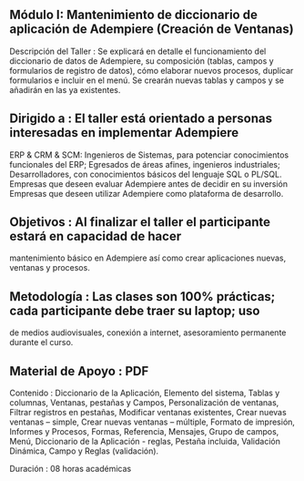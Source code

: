 ## Módulo I: Mantenimiento de diccionario de aplicación de Adempiere (Creación de Ventanas)

Descripción del Taller	: Se explicará en detalle el funcionamiento del diccionario de datos de
  Adempiere, su composición (tablas, campos y formularios de registro de
  datos), cómo elaborar nuevos procesos, duplicar formularios e incluir en el
  menú. Se crearán nuevas tablas y campos y se añadirán en las ya
  existentes. 

## Dirigido a		: El taller está orientado a personas interesadas en implementar Adempiere
  ERP & CRM  & SCM: 
  Ingenieros de Sistemas, para potenciar conocimientos funcionales
  del ERP; 
  Egresados de áreas afines, ingenieros industriales;
  Desarrolladores, con conocimientos básicos del lenguaje SQL o
  PL/SQL.
  Empresas que deseen evaluar Adempiere antes de decidir en su
  inversión
  Empresas que deseen utilizar Adempiere como plataforma de
  desarrollo.
  
## Objetivos		: Al finalizar el taller el participante estará en capacidad de hacer
  mantenimiento básico en Adempiere así como crear aplicaciones nuevas,
  ventanas y procesos.

## Metodología		: Las clases son 100% prácticas; cada participante debe traer su laptop; uso
  de medios audiovisuales, conexión a internet, asesoramiento permanente
  durante el curso.

## Material de Apoyo	: PDF

Contenido		: Diccionario de la Aplicación, Elemento del sistema, Tablas y columnas,
  Ventanas, pestañas y Campos, Personalización de ventanas, Filtrar
  registros en pestañas, Modificar ventanas existentes, Crear nuevas
  ventanas – simple, Crear nuevas ventanas – múltiple, Formato de
  impresión, Informes y Procesos, Formas, Referencia, Mensajes, Grupo
  de campos, Menú, Diccionario de la Aplicación - reglas, Pestaña incluida, 
  Validación Dinámica, Campo y Reglas (validación).

Duración		: 08 horas académicas
